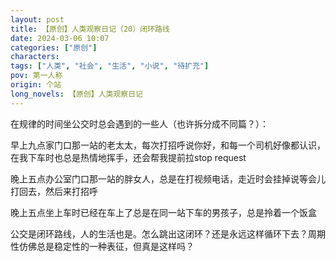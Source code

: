 ```yaml
---
layout: post
title: 【原创】人类观察日记（20）闭环路线
date: 2024-03-06 10:07
categories: ["原创"]
characters: 
tags: ["人类", "社会", "生活", "小说", "待扩充"]
pov: 第一人称
origin: 个站
long_novels: 【原创】人类观察日记
---
```


在规律的时间坐公交时总会遇到的一些人（也许拆分成不同篇？）：

早上九点家门口那一站的老太太，每次打招呼说你好，和每一个司机好像都认识，在我下车时也总是热情地挥手，还会帮我提前拉stop request

晚上五点办公室门口那一站的胖女人，总是在打视频电话，走近时会挂掉说等会儿打回去，然后来打招呼

晚上五点坐上车时已经在车上了总是在同一站下车的男孩子，总是拎着一个饭盒

公交是闭环路线，人的生活也是。怎么跳出这闭环？还是永远这样循环下去？周期性仿佛总是稳定性的一种表征，但真是这样吗？

